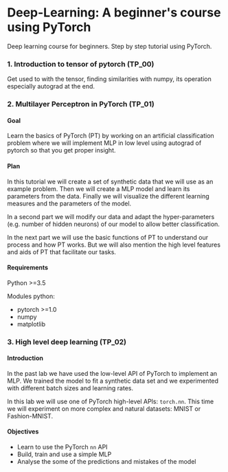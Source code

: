 # Deep-Learning: A beginner's course using PyTorch
Deep learning course for beginners. Step by step tutorial using PyTorch.
### 1. Introduction to tensor of pytorch (TP_00)

Get used to with the tensor, finding similarities with numpy, its operation especially autograd at the end.


### 2. Multilayer Perceptron in PyTorch (TP_01)

#### Goal
Learn the basics of PyTorch (PT) by working on an artificial classification problem where we will implement MLP in low level using autograd of pytorch so that you get proper insight.

#### Plan
In this tutorial we will create a set of synthetic data that we will use as an example problem.
Then we will create a MLP model and learn its parameters from the data. Finally we will visualize the different learning measures and the parameters of the model.

In a second part we will modify our data and adapt the hyper-parameters (e.g. number of hidden neurons) of our model to allow better classification.

In the next part we will use the basic functions of PT to understand our process and how PT works. But we will also mention the high level features and aids of PT that facilitate our tasks.

#### Requirements

Python >=3.5

Modules python:
- pytorch >=1.0
- numpy
- matplotlib

### 3. High level deep learning (TP_02)

#### Introduction

In the past lab we have used the low-level API of PyTorch to implement an MLP. We trained the model to fit a synthetic data set and we experimented with different batch sizes and learning rates.

In this lab we will use one of PyTorch high-level APIs: `torch.nn`. This time we will experiment on more complex and natural datasets: MNIST or Fashion-MNIST.


#### Objectives
- Learn to use the PyTorch `nn` API
- Build, train and use a simple MLP
- Analyse the some of the predictions and mistakes of the model
